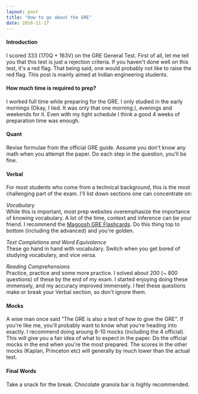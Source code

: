 ```yaml
---
layout: post
title: "How to go about the GRE"
date: 2016-11-17
---
```


#### Introduction  
I scored 333 (170Q + 163V) on the GRE General Test. First of all, let me tell you that this test is just a rejection criteria. If you haven't done well on this test, it's a red flag. That being said, one would probably not like to raise the red flag. This post is mainly aimed at Indian engineering students.

#### How much time is required to prep?  
I worked full time while preparing for the GRE. I only studied in the early mornings (Okay, I lied. It was only that one morning.), evenings and weekends for it. Even with my tight schedule I think a good 4 weeks of preparation time was enough.

#### Quant  
Revise formulae from the official GRE guide. Assume you don't know any math when you attempt the paper. Do each step in the question, you'll be fine.  

#### Verbal  
For most students who come from a technical background, this is the most challenging part of the exam. I'll list down sections one can concentrate on:

*Vocabulary*  
While this is important, most prep websites overemphasize the importance of knowing vocabulary. A lot of the time, context and inference can be your friend. I recommend the [Magoosh GRE Flashcards](https://play.google.com/store/apps/details?id=com.magoosh.flashcards.gre&hl=en). Do this thing top to bottom (including the advanced) and you're golden.

*Text Completions and Word Equivalence*  
These go hand in hand with vocabulary. Switch when you get bored of studying vocabulary, and vice versa. 

*Reading Comprehensions*  
Practice, practice and some more practice. I solved about 200 (~ 800 questions) of these by the end of my exam. I started enjoying doing these immensely, and my accuracy improved immensely. I feel these questions make or break your Verbal section, so don't ignore them.

#### Mocks
A wise man once said "The GRE is also a test of how to give the GRE". If you're like me, you'll probably want to know what you're heading into exactly. I recommend doing aroung 8-10 mocks (including the 4 official). This will give you a fair idea of what to expect in the paper. Do the official mocks in the end when you're the most prepared. The scores in the other mocks (Kaplan, Princeton etc) will generally by much lower than the actual test. 


#### Final Words
Take a snack for the break. Chocolate granola bar is highly recommended.


